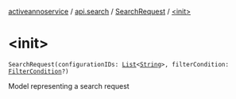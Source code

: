 [activeannoservice](../../index.md) / [api.search](../index.md) / [SearchRequest](index.md) / [&lt;init&gt;](./-init-.md)

# &lt;init&gt;

`SearchRequest(configurationIDs: `[`List`](https://kotlinlang.org/api/latest/jvm/stdlib/kotlin.collections/-list/index.html)`<`[`String`](https://kotlinlang.org/api/latest/jvm/stdlib/kotlin/-string/index.html)`>, filterCondition: `[`FilterCondition`](../../config.filter/-filter-condition/index.md)`?)`

Model representing a search request

